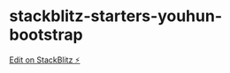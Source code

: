 # stackblitz-starters-youhun-bootstrap

[Edit on StackBlitz ⚡️](https://stackblitz.com/edit/stackblitz-starters-ezzj5u)